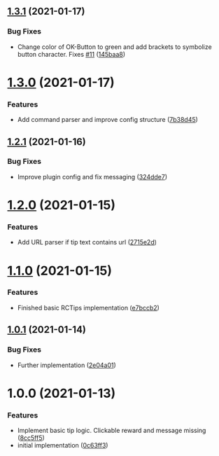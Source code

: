 ## [1.3.1](https://github.com/raidcraft/rctips/compare/v1.3.0...v1.3.1) (2021-01-17)


### Bug Fixes

* Change color of OK-Button to green and add brackets to symbolize button character. Fixes [#11](https://github.com/raidcraft/rctips/issues/11) ([145baa8](https://github.com/raidcraft/rctips/commit/145baa8098784ce2aaccb0cb50f519aa2228bd1d))

# [1.3.0](https://github.com/raidcraft/rctips/compare/v1.2.1...v1.3.0) (2021-01-17)


### Features

* Add command parser and improve config structure ([7b38d45](https://github.com/raidcraft/rctips/commit/7b38d452acad8d9c290f9c0a653be486ad766cc7))

## [1.2.1](https://github.com/raidcraft/rctips/compare/v1.2.0...v1.2.1) (2021-01-16)


### Bug Fixes

* Improve plugin config and fix messaging ([324dde7](https://github.com/raidcraft/rctips/commit/324dde7cfee456f353f4914b520516bd798dbd15))

# [1.2.0](https://github.com/raidcraft/rctips/compare/v1.1.0...v1.2.0) (2021-01-15)


### Features

* Add URL parser if tip text contains url ([2715e2d](https://github.com/raidcraft/rctips/commit/2715e2da84070ac460847cbb7437a4c8bf7f90db))

# [1.1.0](https://github.com/raidcraft/rctips/compare/v1.0.1...v1.1.0) (2021-01-15)


### Features

* Finished basic RCTips implementation ([e7bccb2](https://github.com/raidcraft/rctips/commit/e7bccb2e978a019ab8acbdf76d6fa1fb1e4b3db6))

## [1.0.1](https://github.com/raidcraft/rctips/compare/v1.0.0...v1.0.1) (2021-01-14)


### Bug Fixes

* Further implementation ([2e04a01](https://github.com/raidcraft/rctips/commit/2e04a01daebb04d10d1c2248d09dd56683e7f69f))

# 1.0.0 (2021-01-13)


### Features

* Implement basic tip logic. Clickable reward and message missing ([8cc5ff5](https://github.com/raidcraft/rctips/commit/8cc5ff5757dd294a27723c4d065ea7eaa63d2277))
* initial implementation ([0c63ff3](https://github.com/raidcraft/rctips/commit/0c63ff386a2f57f07f5862dbef6208312276a58c))
